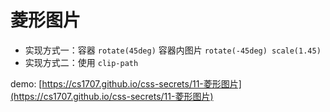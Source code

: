 # 菱形图片

- 实现方式一：容器 `rotate(45deg)` 容器内图片 `rotate(-45deg) scale(1.45)`
- 实现方式二：使用 `clip-path`

demo: [https://cs1707.github.io/css-secrets/11-菱形图片](https://cs1707.github.io/css-secrets/11-菱形图片)
